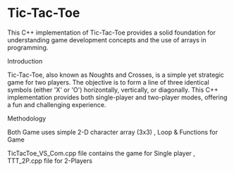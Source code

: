 # Tic-Tac-Toe
This C++ implementation of Tic-Tac-Toe provides a solid foundation for understanding game development concepts and the use of arrays in programming.

Introduction

Tic-Tac-Toe, also known as Noughts and Crosses, is a simple yet strategic game for two players. The objective is to form a line of three identical symbols (either 'X' or 'O') horizontally, vertically, or diagonally. This C++ implementation provides both single-player and two-player modes, offering a fun and challenging experience.

Methodology 

Both Game uses simple 2-D character array (3x3) ,
Loop & Functions for Game 

TicTacToe_VS_Com.cpp file contains the game for Single player ,
TTT_2P.cpp file for 2-Players
